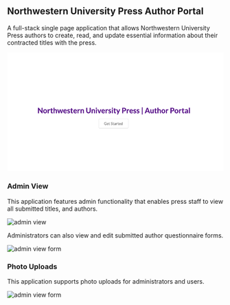 
## Northwestern University Press Author Portal

A full-stack single page application that allows Northwestern University Press authors to create, read, and update essential information about their contracted titles with the press. 

![homepage](/public/assets/home.png)

### Admin View
This application features admin functionality that enables press staff to view all submitted titles, and authors. 

![admin view](/public/assets/Admin_view.gif)

Administrators can also view and edit submitted author questionnaire forms.

![admin view form](/public/assets/form.gif)

### Photo Uploads

This application supports photo uploads for administrators and users. 

![admin view form](/public/assets/photoupload.gif)









